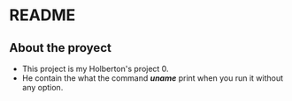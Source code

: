 # README

## About the proyect

- This project is my Holberton's project 0.
- He contain the what the command ***uname*** print when you run it without any option.